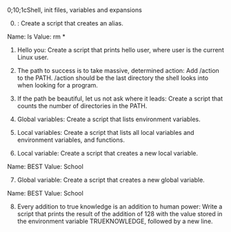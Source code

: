 
0;10;1cShell, init files, variables and expansions

0. <o>:
Create a script that creates an alias.

Name: ls
Value: rm *

1. Hello you:
Create a script that prints hello user, where user is the current Linux user.

2. The path to success is to take massive, determined action:
Add /action to the PATH. /action should be the last directory the shell looks into when looking for a program.

3. If the path be beautiful, let us not ask where it leads:
Create a script that counts the number of directories in the PATH.

4. Global variables:
Create a script that lists environment variables.

5. Local variables:
Create a script that lists all local variables and environment variables, and functions.

6. Local variable:
Create a script that creates a new local variable.

Name: BEST
Value: School

7. Global variable:
Create a script that creates a new global variable.

Name: BEST
Value: School

8. Every addition to true knowledge is an addition to human power:
Write a script that prints the result of the addition of 128 with the value stored in the environment variable TRUEKNOWLEDGE, followed by a new line.

